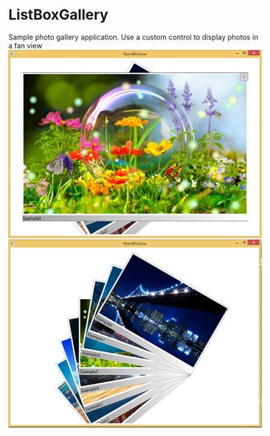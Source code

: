 # ListBoxGallery
Sample photo gallery application. Use a custom control to display photos in a fan view
<br>
![Screenshot](image.png)
<br>
![Screenshot](image1.png)
